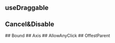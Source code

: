 <script setup>
import OffestParent from "./demo/OffestParent.vue"
import AllowAnyClick from "./demo/AllowAnyClick.vue"
import Axis from "./demo/Axis.vue"
import Bound from "./demo/Bound.vue"
import Cancel from "./demo/Cancel.vue"

</script>

## useDraggable
## Cancel&Disable
<Cancel/>
## Bound
<Bound/>
## Axis
<Axis/>
## AllowAnyClick
<AllowAnyClick/>
## OffestParent
<OffestParent/>
